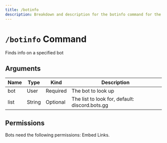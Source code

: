 ```yaml
---
title: /botinfo
description: Breakdown and description for the botinfo command for the Chewbotcca Discord bot
---
```


# `/botinfo` Command

Finds info on a specified bot

## Arguments

| Name | Type   | Kind     | Description                                    |
|------|--------|----------|------------------------------------------------|
| bot  | User   | Required | The bot to look up                             |
| list | String | Optional | The list to look for, default: discord.bots.gg |

## Permissions

Bots need the following permissions: Embed Links.
